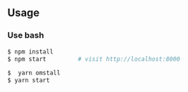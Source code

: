 
## Usage

### Use bash

```bash
$ npm install
$ npm start         # visit http://localhost:8000
```
```bash
$  yarn omstall
$ yarn start
```
